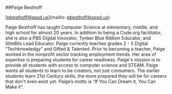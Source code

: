 ##Paige Besthoff

[pbesthoff@spsd.us](mailto: pbesthoff@spsd.us)

Paige Besthoff has taught Computer Science at elementary, middle, and high school for almost 20 years. In addition to being a Code.org facilitator, she is also a PBS Digital Innovator, Tynker Blue Ribbon Educator, and littleBits Lead Educator. Paige currently teaches grades 2 - 5 Digital “Techknowledgy” and Gifted & Talented. Prior to becoming a teacher, Paige worked in the nonprofit sector tracking employment trends. Her area of expertise is preparing students for career readiness. Paige's mission is to provide all students with access to computer science and STEAM. Paige wants all students to learn to be creators, not just consumers. The earlier students learn 21st Century skills, the more prepared they will be for careers that don't even exist yet. Paige’s motto is “If You Can Dream it, You Can Make it”.  
